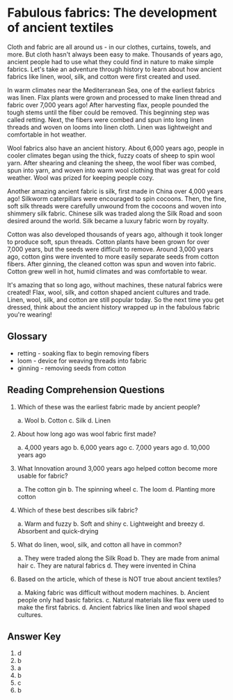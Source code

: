 # Fabulous fabrics: The development of ancient textiles

Cloth and fabric are all around us - in our clothes, curtains, towels, and more. But cloth hasn't always been easy to make. Thousands of years ago, ancient people had to use what they could find in nature to make simple fabrics. Let's take an adventure through history to learn about how ancient fabrics like linen, wool, silk, and cotton were first created and used.

In warm climates near the Mediterranean Sea, one of the earliest fabrics was linen. Flax plants were grown and processed to make linen thread and fabric over 7,000 years ago! After harvesting flax, people pounded the tough stems until the fiber could be removed. This beginning step was called retting. Next, the fibers were combed and spun into long linen threads and woven on looms into linen cloth. Linen was lightweight and comfortable in hot weather.

Wool fabrics also have an ancient history. About 6,000 years ago, people in cooler climates began using the thick, fuzzy coats of sheep to spin wool yarn. After shearing and cleaning the sheep, the wool fiber was combed, spun into yarn, and woven into warm wool clothing that was great for cold weather. Wool was prized for keeping people cozy.

Another amazing ancient fabric is silk, first made in China over 4,000 years ago! Silkworm caterpillars were encouraged to spin cocoons. Then, the fine, soft silk threads were carefully unwound from the cocoons and woven into shimmery silk fabric. Chinese silk was traded along the Silk Road and soon desired around the world. Silk became a luxury fabric worn by royalty.

Cotton was also developed thousands of years ago, although it took longer to produce soft, spun threads. Cotton plants have been grown for over 7,000 years, but the seeds were difficult to remove. Around 3,000 years ago, cotton gins were invented to more easily separate seeds from cotton fibers. After ginning, the cleaned cotton was spun and woven into fabric. Cotton grew well in hot, humid climates and was comfortable to wear.

It's amazing that so long ago, without machines, these natural fabrics were created! Flax, wool, silk, and cotton shaped ancient cultures and trade. Linen, wool, silk, and cotton are still popular today. So the next time you get dressed, think about the ancient history wrapped up in the fabulous fabric you're wearing!

## Glossary

- retting - soaking flax to begin removing fibers
- loom - device for weaving threads into fabric
- ginning - removing seeds from cotton

## Reading Comprehension Questions

1. Which of these was the earliest fabric made by ancient people?

   a. Wool
   b. Cotton
   c. Silk
   d. Linen

2. About how long ago was wool fabric first made?

   a. 4,000 years ago
   b. 6,000 years ago
   c. 7,000 years ago
   d. 10,000 years ago

3. What Innovation around 3,000 years ago helped cotton become more usable for fabric?

   a. The cotton gin
   b. The spinning wheel
   c. The loom
   d. Planting more cotton

4. Which of these best describes silk fabric?

   a. Warm and fuzzy
   b. Soft and shiny
   c. Lightweight and breezy
   d. Absorbent and quick-drying

5. What do linen, wool, silk, and cotton all have in common?

   a. They were traded along the Silk Road
   b. They are made from animal hair
   c. They are natural fabrics
   d. They were invented in China

6. Based on the article, which of these is NOT true about ancient textiles?

   a. Making fabric was difficult without modern machines.
   b. Ancient people only had basic fabrics.
   c. Natural materials like flax were used to make the first fabrics.
   d. Ancient fabrics like linen and wool shaped cultures.

## Answer Key

1. d
2. b
3. a
4. b
5. c
6. b
